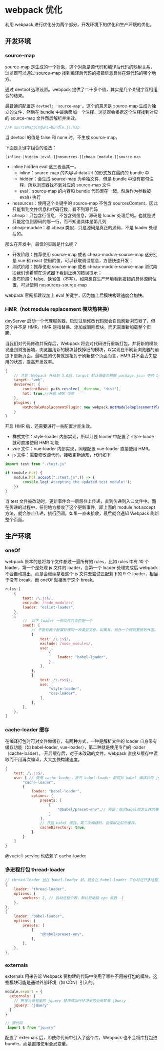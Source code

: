 # webpack 优化

利用 webpack 进行优化分为两个部分，开发环境下的优化和生产环境的优化。

## 开发环境

### source-map

source-map 是生成的一个对象，这个对象是源代码和编译后代码的映射关系，浏览器可以通过 source-map 找到编译后代码的报错信息具体在源代码的哪个地方。

通过 devtool 选项设置。webpack 提供了二十多个值，其实是几个关键字互相组合的结果。

最普通的配置是 `devtool: 'source-map'`。这个的意思是 source-map 生成为独立的文件，然后在 bundle 中最后面加一个注释，浏览器会根据这个注释找到对应的 source-map 文件然后解析并生效。

```js
//# sourceMappingURL=bundle.js.map
```
当 devtool 的值是 false 和 none 时，不生成 source-map。

下面是关键字组合的语法：

```js
[inline-|hidden-|eval-][nosources-][cheap-[module-]]source-map
```

* inline hidden eval 这三者选其一。
    * inline：source-map 的内容以 dataUrl 的形式放在最终的 bundle 中
    * hidden：会生成 source-map 为单独文件，但是 bundle 中没有那句注释，所以浏览器找不到对应的 source-map 文件
    * eval：source-map 的内容和 bundle 代码混在一起，然后作为参数被 eval() 执行
* nosources：使用这个关键字的 source-map 不包含 sourcesContent，因此只能看到文件信息和代码行数，看不到源代码
* cheap：只包含行信息，不包含列信息，源码是 loader 处理后的。也就是说只能定位到源码的哪一行，而不知道具体是第几列
* cheap-module：和 cheap 类似，只是源码是真正的源码，不是 loader 处理后的。


那么在开发中，最佳的实践是什么呢？
* 开发阶段：推荐使用 source-map 或者 cheap-module-source-map 这分别是 vue 和 react 使用的值，可以获取调试信息，方便快速开发；
* 测试阶段：推荐使用 source-map 或者 cheap-module-source-map 测试阶段我们也希望在浏览器下看到正确的错误提示；
* 发布阶段：false、缺省值（不写）。如果想在生产环境看到报错的具体源码位置，可以使用 nosources-source-map

webpack 官网都建议加上 eval 关键字，因为加上后模块构建速度会加快。

### HMR（hot module replacement 模块热替换）

devServer 启动一个代理服务器。启动过后修改代码就会自动刷新浏览器了，但这个并不是 HMR。HMR 是指替换、添加或删除模块，而无需重新加载整个页面。

当我们对代码修改并保存后，Webpack 将会对代码进行重新打包，并将新的模块发送到浏览器端，浏览器用新的模块替换掉旧的模块，以实现在不刷新浏览器的前提下更新页面。最明显的优势就是相对于刷新整个页面而言，HMR 并不会丢失应用的状态，提高开发效率。


```js
{
    // 注意：Webpack 升级到 5.0后，target 默认值值会根据 package.json 中的 browserslist 改变，导致 devServer 的自动更新失效。所以development 环境下直接配置成 web。
    target: "web",
    devServer: {
        contentBase: path.resolve(__dirname, "dist"),
        hot: true,//开启 HMR 功能
    },
    plugins: {
        HotModuleReplacementPlugin: new webpack.HotModuleReplacementPlugin()
    }
}
```

开启 HMR 后，还需要进行一些配置才能生效。

* 样式文件：style-loader 内部实现，所以只要 loader 中配置了 style-loade 就可直接使用 HMR 功能
* vue 文件：vue-loader 内部实现，同理配置 vue-loader 直接使用 HMR。
* js 文件：需要修改源代码，接收更新通知，代码如下

```js
import test from "./test.js"

if (module.hot) {
    module.hot.accept("./test.js",() => {
        console.log('Accepting the updated test module!');
    })
}
```

当 test 文件被改动时，更新事件会一层层往上传递，直到传递到入口文件中。而在传递的过程中，任何地方接收了这个更新事件，即上面的 module.hot.accept 方法，就会停止传递，执行回调。如果一直未接收，最后就会通知 Webpack 刷新整个页面。

## 生产环境

### oneOf

webpack 原本的是将每个文件都过一遍所有的 rules，比如 rules 中有 10 个 loader，第一个是处理 js 文件的 loader，当第一个 loader 处理完成后 webpack 不会自动跳出，而是会继续拿着这个 js 文件去尝试匹配剩下的 9 个 loader，相当于没有 break。而 oneOf 就相当于这个 break。

```js
rules:[
    {
        test: /\.js$/,
        exclude: /node_modules/,
        loader: "eslint-loader",
    },
    {
        //  以下 loader 一种文件只会匹配一个 
        oneOf: [
            // 不能有两个配置处理同一种类型文件，如果有，另外一个规则要放到外面。
            {
                test: /\.js$/,
                exclude: /node_modules/,
                use: [
                    {
                        loader: "babel-loader",
                    },
                ],
            },
            {
                test: /\.css$/,
                use: [
                    "style-loader",
                    "css-loader",
                ],
            },
        ],
    },
]

```

### cache-loader 缓存

在编译打包时可对文件做缓存，有两种方式，一种是解析文件的 loader 自身带有缓存功能（如 babel-loader, vue-loader），第二种就是使用专门的 loader（cache-loader）。
开启缓存后，对于未改动的文件，webpack 直接从缓存中读取而不用再次编译，大大加快构建速度。


```js
{
    test: /\.js$/,
    use: [ // 使用 cache-loader，放在 babel-loader 前可对 babel 编译后的 js  文件做缓存。
        "cache-loader",
        {
            loader: "babel-loader",
            options: {
                presets: [
                    [
                        "@babel/preset-env",// 预设：指示babel做怎么样的兼容处理 
                    ]
                ],
                // 开启 babel 缓存，第二次构建时，会读取之前的缓存。
                cacheDirectory: true,
            }
        }
    ]
}
```

@vue/cli-service 也依赖了 cache-loader

### 多进程打包 thread-loader

```js
// thread-loader 放在 babel-loader 前，就会在 babel-loader 工作时进行多进程工作。
{
    loader: "thread-loader",
    options: {
        workers: 2, // 启动进程个数，默认是电脑 cpu 核数 -1
    },
},
{
    loader: "babel-loader",
    options: {
        presets: [
            [
                "@babel/preset-env",
            ],
        ],
    },
},

```

### externals

externals 用来告诉 Webpack 要构建的代码中使用了哪些不用被打包的模块，这些模块可能是通过外部环境（如 CDN）引入的。

```js
module.export = {
  externals: {
    // 把导入语句里的 jquery 替换成运行环境里的全局变量 jQuery
    jquery: 'jQuery'
  }
}

// 源代码
 import $ from "jquery"

```

配置了 externals 后，即使你代码中引入了这个库，Webpack 也不会将库打包进 bundle，而是直接使用全局变量。